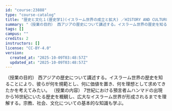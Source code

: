 ```yaml
---
id: "course:23888"
type: "course-catalog"
title: "歴史と文化１(歴史学1)(イスラーム世界の成立と拡大) ／HISTORY AND CULTURE1(HISTORY 1)(ESTABLISHMENT AND EXPANSION OF THE ISLAMIC WORLD)"
summary: "（授業の目的） 西アジアの歴史について講述する。イスラーム世界の歴史を知ることにより、彼らが何を規範とし、何に価値を置き、何を理想として求めてきたかを考えてみたい。 （授業の内容） 7世紀における預言者ムハンマドの出現から16世紀にいたる歴…"
tags: []
campus: ""
credits: 2
instructors: []
license: "CC-BY-4.0"
version:
  created_at: "2025-10-09T03:48:57Z"
  updated_at: "2025-10-09T03:48:57Z"
---
```

（授業の目的） 西アジアの歴史について講述する。イスラーム世界の歴史を知ることにより、彼らが何を規範とし、何に価値を置き、何を理想として求めてきたかを考えてみたい。 （授業の内容） 7世紀における預言者ムハンマドの出現から16世紀にいたる歴史を概観し、広大なイスラーム世界が形成されるまでを理解する。宗教、社会、文化についての基本的な知識も学ぶ。
